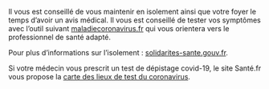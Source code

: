 Il vous est conseillé de vous maintenir en isolement ainsi
que votre foyer le temps d’avoir un avis médical.
Il vous est conseillé de tester
vos symptômes avec l’outil suivant
[maladiecoronavirus.fr](https://www.maladiecoronavirus.fr/)
qui vous orientera vers le professionnel de santé adapté.

Pour plus d’informations sur l’isolement :
[solidarites-sante.gouv.fr](https://solidarites-sante.gouv.fr/IMG/pdf/covid19_fiche_patients-2.pdf).

Si votre médecin vous prescrit un test de dépistage covid-19, 
le site Santé.fr vous propose la
[carte des lieux de test du coronavirus](https://sante.fr/cartographie-depistage-covid). 
